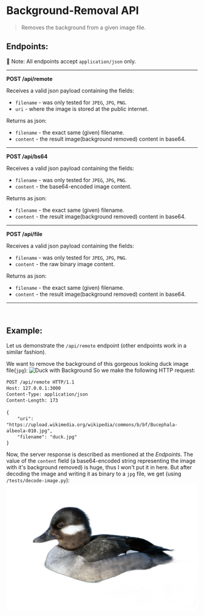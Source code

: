 # Background-Removal API
> Removes the background from a given image file.

## Endpoints:
📔 Note: All endpoints accept ``application/json`` only.

---

**POST /api/remote**

Receives a valid json payload containing the fields:
* ``filename`` - was only tested for `JPEG`, `JPG`, `PNG`.
* ``uri`` - where the image is stored at the public internet.

Returns as json:
* ``filename`` - the exact same (given) filename.
* ``content`` - the result image(background removed) content in base64.

---

**POST /api/bs64**

Receives a valid json payload containing the fields:
* ``filename`` - was only tested for `JPEG`, `JPG`, `PNG`.
* ``content`` - the base64-encoded image content.

Returns as json:
* ``filename`` - the exact same (given) filename.
* ``content`` - the result image(background removed) content in base64.

---

**POST /api/file**

Receives a valid json payload containing the fields:
* ``filename`` - was only tested for `JPEG`, `JPG`, `PNG`.
* ``content`` - the raw binary image content.

Returns as json:
* ``filename`` - the exact same (given) filename.
* ``content`` - the result image(background removed) content in base64.

---
<br>

## Example:
Let us demonstrate the ``/api/remote`` endpoint (other endpoints work in a similar fashion).

We want to remove the background of this gorgeous looking duck image file(`jpg`):
![Duck with Background](https://upload.wikimedia.org/wikipedia/commons/b/bf/Bucephala-albeola-010.jpg)
So we make the following HTTP request:
```HTTP
POST /api/remote HTTP/1.1
Host: 127.0.0.1:3000
Content-Type: application/json
Content-Length: 173

{
	"uri":	"https://upload.wikimedia.org/wikipedia/commons/b/bf/Bucephala-albeola-010.jpg",
	"filename":	"duck.jpg"
}
```
Now, the server response is described as mentioned at the *Endpoints*.
The value of the `content` field (a base64-encoded string representing the image with it's background removed) is huge, thus I won't put it in here.
But after decoding the image and writing it as binary to a `jpg` file, we get (using `/tests/decode-image.py`):
![Duck without Background](/tmp/output_duck.jpg)
